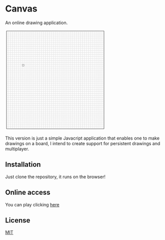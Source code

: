 # Canvas

An online drawing application.  

![Game demo](https://raw.githubusercontent.com/iammateus/Canvas/assets/demo.gif)  

This version is just a simple Javacript application that enables one to make drawings on a board, I intend to create support for persistent drawings and multiplayer.

## Installation

Just clone the repository, it runs on the browser!

## Online access

You can play clicking [here](https://iammateus.github.io/Canvas/)

## License
[MIT](https://github.com/iammateus/Canvas/blob/master/LICENSE)
